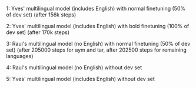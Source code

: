 1: Yves' multilingual model (includes English) with normal finetuning (50% of dev set) (after 156k steps)

2: Yves' multilingual model (includes English) with bold finetuning (100% of dev set) (after 170k steps)

3: Raul's multilingual model (no English) with normal finetuning (50% of dev set) (after 205000 steps for aym and tar, after 202500 steps for remaining languages)

4: Raul's multilingual model (no English) without dev set

5: Yves' multilingual model (includes English) without dev set

